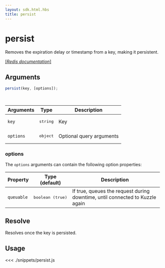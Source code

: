 ```yaml
---
layout: sdk.html.hbs
title: persist
---
```


# persist

Removes the expiration delay or timestamp from a key, making it persistent.

[[_Redis documentation_]](https://redis.io/commands/persist)

## Arguments

```js
persist(key, [options]);
```

<br/>

| Arguments | Type              | Description              |
| --------- | ----------------- | ------------------------ |
| `key`     | <pre>string</pre> | Key                      |
| `options` | <pre>object</pre> | Optional query arguments |

### options

The `options` arguments can contain the following option properties:

| Property   | Type (default)            | Description                                                                  |
| ---------- | ------------------------- | ---------------------------------------------------------------------------- |
| `queuable` | <pre>boolean (true)</pre> | If true, queues the request during downtime, until connected to Kuzzle again |

## Resolve

Resolves once the key is persisted.

## Usage

<<< ./snippets/persist.js
